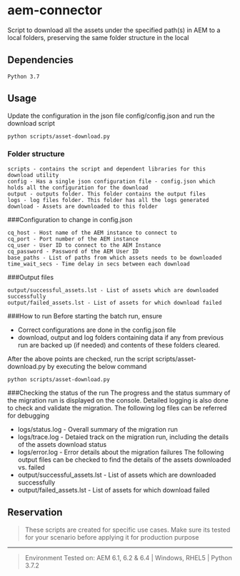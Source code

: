 # aem-connector							
Script to download all the assets under the specified path(s) in AEM to a local folders, preserving the same folder structure in the local 

## Dependencies
```
Python 3.7
```

## Usage

Update the configuration in the json file config/config.json and run the download script 
```
python scripts/asset-download.py
```

### Folder structure
```
scripts - contains the script and dependent libraries for this download utility
config - Has a single json configuration file - config.json which holds all the configuration for the download
output - outputs folder. This folder contains the output files  
logs - log files folder. This folder has all the logs generated
download - Assets are downloaded to this folder 
```

###Configuration to change in config.json
```
cq_host - Host name of the AEM instance to connect to 
cq_port - Port number of the AEM instance
cq_user - User ID to connect to the AEM Instance	
cq_password - Password of the AEM User ID
base_paths - List of paths from which assets needs to be downloaded
time_wait_secs - Time delay in secs between each download 
```

###Output files
```
output/successful_assets.lst - List of assets which are downloaded successfully
output/failed_assets.lst - List of assets for which download failed
```

###How to run
Before starting the batch run, ensure
+ Correct configurations are done in the config.json file 
+ download, output and log folders containing data if any from previous run are backed up (if needed) and contents of these folders cleared.  

After the above points are checked, run the script scripts/asset-download.py by executing the below command 
```
python scripts/asset-download.py 
```

###Checking the status of the run
The progress and the status summary of the migration run is displayed on the console. 
Detailed logging is also done to check and validate the migration. 
The following log files can be referred for debugging
+ logs/status.log - Overall summary of the migration run
+ logs/trace.log - Detaied track on the migration run, including the details of the assets download status
+ logs/error.log - Error details about the migration failures
The following output files can be checked to find the details of the assets downloaded vs. failed
+ output/successful_assets.lst - List of assets which are downloaded successfully
+ output/failed_assets.lst - List of assets for which download failed

## Reservation
> These scripts are created for specific use cases. Make sure its tested for your scenario before applying it for production purpose

---
> Environment Tested on:  AEM 6.1, 6.2 & 6.4 | Windows, RHEL5 | Python 3.7.2

